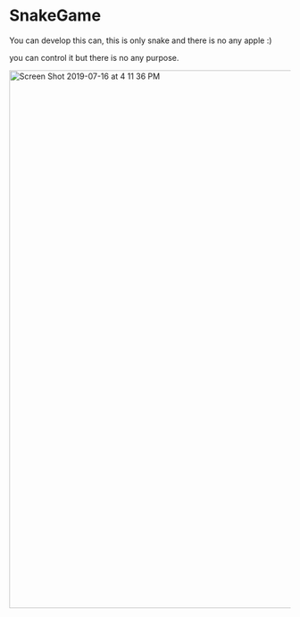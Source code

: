# SnakeGame


<p>You can develop this can, this is only snake and there is no any apple :)</p>
<p>you can control it but there is no any purpose. </p>

<img width="961" alt="Screen Shot 2019-07-16 at 4 11 36 PM" src="https://user-images.githubusercontent.com/29360527/61297382-d20d9b80-a7e4-11e9-9eb4-a0733e394eee.png">
